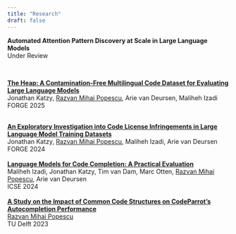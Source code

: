 ```yaml
---
title: "Research"
draft: false
---
```


<div>

  <span><b>Automated Attention Pattern Discovery at Scale in Large Language Models</b></span><br>
  <span>Under Review<span>
</div>

<br>

  <a href="https://arxiv.org/abs/2501.09653"><b>The Heap: A Contamination-Free Multilingual Code Dataset for Evaluating Large Language Models</b></a><br>
  <span>Jonathan Katzy, <u>Razvan Mihai Popescu</u>, Arie van Deursen, Maliheh Izadi</span><br>
  <span>FORGE 2025<span>
</div>

<br>

<div>
  <a href="https://dl.acm.org/doi/10.1145/3650105.3652298"><b>An Exploratory Investigation into Code License Infringements in Large Language Model Training Datasets</b></a><br>
  <span>Jonathan Katzy, <u>Razvan Mihai Popescu</u>, Maliheh Izadi, Arie van Deursen</span><br>
  <span>FORGE 2024</span>
</div>

<br> 

<div>
  <a href="https://dl.acm.org/doi/10.1145/3597503.3639138"><b>Language Models for Code Completion: A Practical Evaluation</b></a><br>
  <span>Maliheh Izadi, Jonathan Katzy, Tim van Dam, Marc Otten, <u>Razvan Mihai Popescu</u>, Arie van Deursen</span><br>
  <span>ICSE 2024</span>
</div>

<br> 

<div>
  <a href="https://repository.tudelft.nl/record/uuid:7373bcbe-1722-4bf2-a4b3-3c8bfbf3065c"><b>A Study on the Impact of Common Code Structures on CodeParrot’s Autocompletion Performance</b></a><br>
  <span><u>Razvan Mihai Popescu</u></span><br> 
  <span>TU Delft 2023</span>
</div>